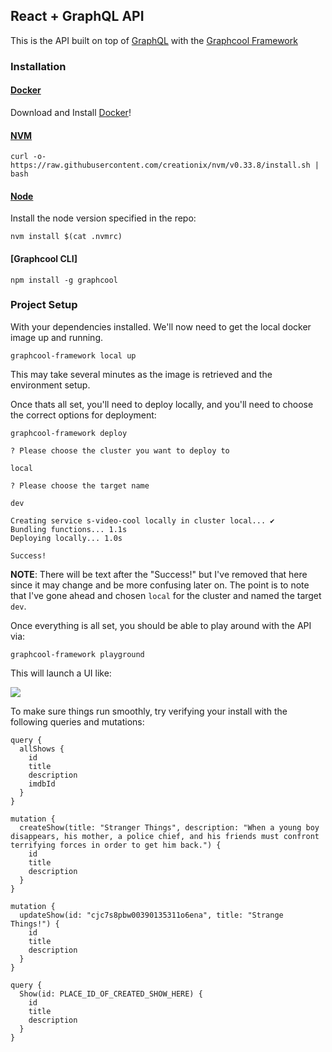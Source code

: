 ## React + GraphQL API

This is the API built on top of [GraphQL](http://graphql.org/) with the [Graphcool Framework](https://www.graph.cool/)

### Installation

#### [Docker](https://www.docker.com/)

Download and Install [Docker](https://docs.docker.com/docker-for-mac/install/)!

#### [NVM](https://github.com/creationix/nvm)

```
curl -o- https://raw.githubusercontent.com/creationix/nvm/v0.33.8/install.sh | bash
```

#### [Node](https://nodejs.org/)

Install the node version specified in the repo:

```
nvm install $(cat .nvmrc)
```

#### [Graphcool CLI]

```
npm install -g graphcool
```

### Project Setup

With your dependencies installed. We'll now need to get the local
docker image up and running.

```
graphcool-framework local up
```

This may take several minutes as the image is retrieved and the environment setup.

Once thats all set, you'll need to deploy locally, and you'll need to choose
the correct options for deployment:

```
graphcool-framework deploy

? Please choose the cluster you want to deploy to

local

? Please choose the target name

dev

Creating service s-video-cool locally in cluster local... ✔
Bundling functions... 1.1s
Deploying locally... 1.0s

Success!
```

**NOTE**: There will be text after the "Success!" but I've removed that here
since it may change and be more confusing later on. The point is to note
that I've gone ahead and chosen `local` for the cluster and named the target
`dev`.

Once everything is all set, you should be able to play around with the API via:

```
graphcool-framework playground
```

This will launch a UI like:

![](https://ac-screenshots.s3.amazonaws.com/Playground_-_httplocalhost60000simplev1cjc7r0wro00040135hkyg759e_2018-01-09_16-48-46.jpg)


To make sure things run smoothly, try verifying your install with the following
queries and mutations:

```
query {
  allShows {
    id
    title
    description
    imdbId
  }
}
```

```
mutation {
  createShow(title: "Stranger Things", description: "When a young boy disappears, his mother, a police chief, and his friends must confront terrifying forces in order to get him back.") {
    id
    title
    description
  }
}
```

```
mutation {
  updateShow(id: "cjc7s8pbw00390135311o6ena", title: "Strange Things!") {
    id
    title
    description
  }
}
```

```
query {
  Show(id: PLACE_ID_OF_CREATED_SHOW_HERE) {
    id
    title
    description
  }
}

```
